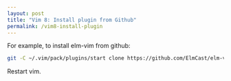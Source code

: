 ```yaml
---
layout: post
title: "Vim 8: Install plugin from Github"
permalink: /vim8-install-plugin
---
```

For example, to install elm-vim from github:

```sh
git -C ~/.vim/pack/plugins/start clone https://github.com/ElmCast/elm-vim
```

Restart vim.
